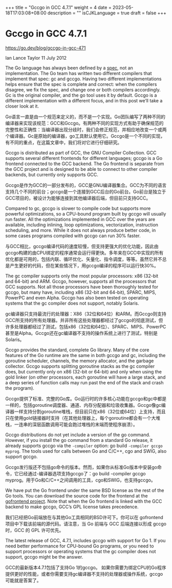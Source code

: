 +++
title = "Gccgo in GCC 4.7.1"
weight = 4
date = 2023-05-18T17:03:08+08:00
description = ""
isCJKLanguage = true
draft = false
+++

# Gccgo in GCC 4.7.1

https://go.dev/blog/gccgo-in-gcc-471

Ian Lance Taylor
11 July 2012

The Go language has always been defined by a [spec](https://go.dev/ref/spec), not an implementation. The Go team has written two different compilers that implement that spec: gc and gccgo. Having two different implementations helps ensure that the spec is complete and correct: when the compilers disagree, we fix the spec, and change one or both compilers accordingly. Gc is the original compiler, and the go tool uses it by default. Gccgo is a different implementation with a different focus, and in this post we’ll take a closer look at it.

Go语言一直是由一个规范来定义的，而不是一个实现。Go团队编写了两种不同的编译器来实现该规范：GCC和Gccgo。有两种不同的实现方式有助于确保规范的完整性和正确性：当编译器出现分歧时，我们会修正规范，并相应地改变一个或两个编译器。Gc是原始的编译器，go工具默认使用它。Gccgo是一个不同的实现，有不同的重点，在这篇文章中，我们将对它进行仔细研究。

Gccgo is distributed as part of GCC, the GNU Compiler Collection. GCC supports several different frontends for different languages; gccgo is a Go frontend connected to the GCC backend. The Go frontend is separate from the GCC project and is designed to be able to connect to other compiler backends, but currently only supports GCC.

Gccgo是作为GCC的一部分发布的，GCC是GNU编译器集合。GCC为不同的语言支持几个不同的前台；gccgo是一个连接到GCC后台的Go前台。Go前台是独立于GCC项目的，被设计为能够连接到其他编译器后端，但目前只支持GCC。

Compared to gc, gccgo is slower to compile code but supports more powerful optimizations, so a CPU-bound program built by gccgo will usually run faster. All the optimizations implemented in GCC over the years are available, including inlining, loop optimizations, vectorization, instruction scheduling, and more. While it does not always produce better code, in some cases programs compiled with gccgo can run 30% faster.

与GCC相比，gccgo编译代码的速度较慢，但支持更强大的优化功能，因此由gccgo构建的由CPU绑定的程序通常会运行得更快。多年来在GCC中实现的所有优化都是可用的，包括内联、循环优化、矢量化、指令调度，等等。虽然它并不总是产生更好的代码，但在某些情况下，用gccgo编译的程序可以运行快30%。

The gc compiler supports only the most popular processors: x86 (32-bit and 64-bit) and ARM. Gccgo, however, supports all the processors that GCC supports. Not all those processors have been thoroughly tested for gccgo, but many have, including x86 (32-bit and 64-bit), SPARC, MIPS, PowerPC and even Alpha. Gccgo has also been tested on operating systems that the gc compiler does not support, notably Solaris.

gc编译器只支持最流行的处理器：X86（32位和64位）和ARM。而Gccgo则支持GCC所支持的所有处理器。并非所有这些处理器都经过了gccgo的彻底测试，但许多处理器都经过了测试，包括x86（32位和64位）、SPARC、MIPS、PowerPC甚至是Alpha。Gccgo还在gc编译器不支持的操作系统上进行了测试，特别是Solaris。

Gccgo provides the standard, complete Go library. Many of the core features of the Go runtime are the same in both gccgo and gc, including the goroutine scheduler, channels, the memory allocator, and the garbage collector. Gccgo supports splitting goroutine stacks as the gc compiler does, but currently only on x86 (32-bit or 64-bit) and only when using the gold linker (on other processors, each goroutine will have a large stack, and a deep series of function calls may run past the end of the stack and crash the program).

Gccgo提供了标准、完整的Go库。Go运行时的许多核心功能在gccgo和gc中都是一样的，包括goroutine调度器、通道、内存分配器和垃圾收集器。Gccgo像gc编译器一样支持分割goroutine堆栈，但目前只在x86（32位或64位）上支持，而且只在使用gold链接器时支持（在其他处理器上，每个goroutine都会有一个大堆栈，一连串的深层函数调用可能会跑过堆栈的末端而使程序崩溃）。

Gccgo distributions do not yet include a version of the go command. However, if you install the go command from a standard Go release, it already supports gccgo via the `-compiler` option: go build `-compiler gccgo myprog`. The tools used for calls between Go and C/C++, cgo and SWIG, also support gccgo.

Gccgo发行版还不包括go命令的版本。然而，如果你从标准Go版本中安装go命令，它已经通过-编译器选项支持gccgo了：go build -compiler gccgo myprog。用于Go和C/C++之间调用的工具，cgo和SWIG，也支持gccgo。

We have put the Go frontend under the same BSD license as the rest of the Go tools. You can download the source code for the frontend at the [gofrontend project](https://github.com/golang/gofrontend). Note that when the Go frontend is linked with the GCC backend to make gccgo, GCC’s GPL license takes precedence.

我们已经把Go前端放在与其他Go工具相同的BSD许可下。你可以在 gofrontend 项目中下载该前端的源代码。请注意，当 Go 前端与 GCC 后端连接以形成 gccgo 时，GCC 的 GPL 许可优先。

The latest release of GCC, 4.7.1, includes gccgo with support for Go 1. If you need better performance for CPU-bound Go programs, or you need to support processors or operating systems that the gc compiler does not support, gccgo might be the answer.

GCC的最新版本4.7.1包括了支持Go 1的gccgo。 如果你需要为绑定CPU的Go程序提供更好的性能，或者你需要支持gc编译器不支持的处理器或操作系统，gccgo可能就是答案了。
